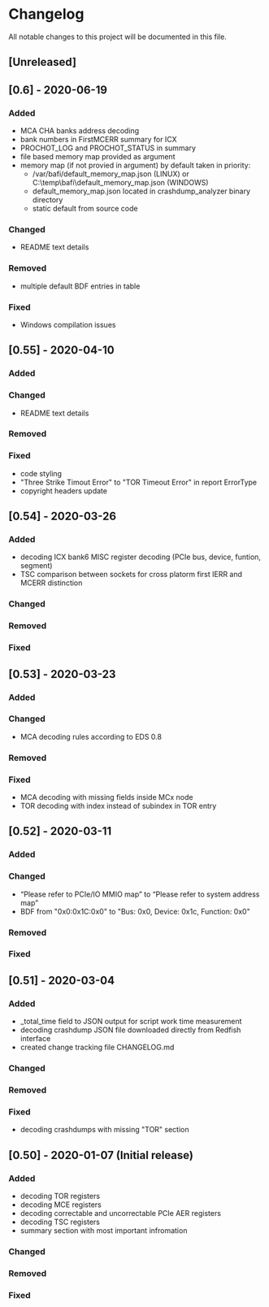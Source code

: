 # Changelog
All notable changes to this project will be documented in this file.

## [Unreleased]

## [0.6] - 2020-06-19
### Added
- MCA CHA banks address decoding
- bank numbers in FirstMCERR summary for ICX
- PROCHOT_LOG and PROCHOT_STATUS in summary
- file based memory map provided as argument
- memory map (if not provied in argument) by default taken in priority:
   - /var/bafi/default_memory_map.json (LINUX) or
   C:\temp\bafi\default_memory_map.json (WINDOWS)
   - default_memory_map.json located in crashdump_analyzer binary directory
   - static default from source code

### Changed
- README text details

### Removed
- multiple default BDF entries in table

### Fixed
- Windows compilation issues

## [0.55] - 2020-04-10
### Added

### Changed
- README text details

### Removed

### Fixed
- code styling
- "Three Strike Timout Error" to "TOR Timeout Error" in report ErrorType
- copyright headers update

## [0.54] - 2020-03-26
### Added
- decoding ICX bank6 MISC register decoding (PCIe bus, device, funtion, segment)
- TSC comparison between sockets for cross platorm first IERR and MCERR
distinction

### Changed

### Removed

### Fixed

## [0.53] - 2020-03-23
### Added

### Changed
- MCA decoding rules according to EDS 0.8

### Removed

### Fixed
- MCA decoding with missing fields inside MCx node
- TOR decoding with index instead of subindex in TOR entry

## [0.52] - 2020-03-11
### Added

### Changed
- “Please refer to PCIe/IO MMIO map” to “Please refer to system address map”
- BDF from "0x0:0x1C:0x0" to "Bus: 0x0, Device: 0x1c, Function: 0x0"

### Removed

### Fixed

## [0.51] - 2020-03-04
### Added
- _total_time field to JSON output for script work time measurement
- decoding crashdump JSON file downloaded directly from Redfish interface
- created change tracking file CHANGELOG.md

### Changed

### Removed

### Fixed
- decoding crashdumps with missing "TOR" section

## [0.50] - 2020-01-07 (Initial release)
### Added
- decoding TOR registers
- decoding MCE registers
- decoding correctable and uncorrectable PCIe AER registers
- decoding TSC registers
- summary section with most important infromation

### Changed

### Removed

### Fixed
